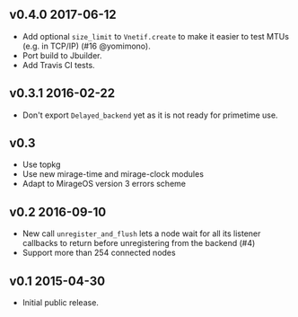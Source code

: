 v0.4.0 2017-06-12
-----------------

- Add optional `size_limit` to `Vnetif.create` to make it easier to test
  MTUs (e.g. in TCP/IP) (#16 @yomimono).
- Port build to Jbuilder.
- Add Travis CI tests.

v0.3.1 2016-02-22
-----------------

- Don't export `Delayed_backend` yet as it is not ready for primetime use.

v0.3
----

- Use topkg
- Use new mirage-time and mirage-clock modules
- Adapt to MirageOS version 3 errors scheme

v0.2 2016-09-10
---------------

- New call `unregister_and_flush` lets a node wait for all its listener
  callbacks to return before unregistering from the backend (#4)
- Support more than 254 connected nodes

v0.1 2015-04-30
---------------

- Initial public release.
